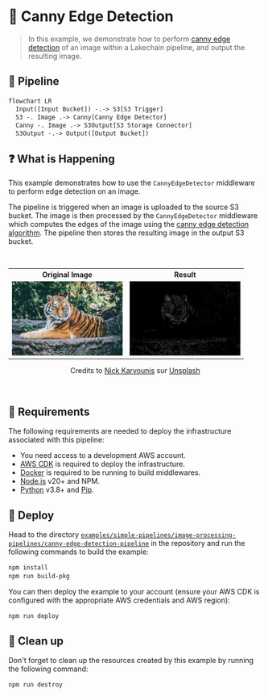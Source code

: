 # 📏 Canny Edge Detection

> In this example, we demonstrate how to perform [canny edge detection](https://en.wikipedia.org/wiki/Canny_edge_detector) of an image within a Lakechain pipeline, and output the resulting image.

## :dna: Pipeline

```mermaid
flowchart LR
  Input([Input Bucket]) -.-> S3[S3 Trigger]
  S3 -. Image .-> Canny[Canny Edge Detector]
  Canny -. Image .-> S3Output[S3 Storage Connector]
  S3Output -.-> Output([Output Bucket])
```

## ❓ What is Happening

This example demonstrates how to use the `CannyEdgeDetector` middleware to perform edge detection on an image.

The pipeline is triggered when an image is uploaded to the source S3 bucket. The image is then processed by the `CannyEdgeDetector` middleware which computes the edges of the image using the [canny edge detection algorithm](https://en.wikipedia.org/wiki/Canny_edge_detector). The pipeline then stores the resulting image in the output S3 bucket.

<br />
<p align="center">
  <table align="center">
    <tr>
      <th>Original Image</th>
      <th>Result</th>
    </tr>
    <tr>
      <td>
        <img width="220" src="assets/original.jpg" alt="Original Image" />
      </td>
      <td>
        <img width="220" src="assets/result.png" alt="Result" />
      </td>
    </tr>
  </table>
  <p align="center">Credits to <a href="https://unsplash.com/fr/@nickkarvounis?utm_content=creditCopyText&utm_medium=referral&utm_source=unsplash">Nick Karvounis</a> sur <a href="https://unsplash.com/fr/photos/tigre-orange-sur-sol-en-beton-gris--KNNQqX9rqY?utm_content=creditCopyText&utm_medium=referral&utm_source=unsplash">Unsplash</a>
  </p>
</p>
<br />

## 📝 Requirements

The following requirements are needed to deploy the infrastructure associated with this pipeline:

- You need access to a development AWS account.
- [AWS CDK](https://docs.aws.amazon.com/cdk/latest/guide/getting_started.html#getting_started_install) is required to deploy the infrastructure.
- [Docker](https://docs.docker.com/get-docker/) is required to be running to build middlewares.
- [Node.js](https://nodejs.org/en/download/) v20+ and NPM.
- [Python](https://www.python.org/downloads/) v3.8+ and [Pip](https://pip.pypa.io/en/stable/installation/).

## 🚀 Deploy

Head to the directory [`examples/simple-pipelines/image-processing-pipelines/canny-edge-detection-pipeline`](/examples/simple-pipelines/image-processing-pipelines/canny-edge-detection-pipeline) in the repository and run the following commands to build the example:

```bash
npm install
npm run build-pkg
```

You can then deploy the example to your account (ensure your AWS CDK is configured with the appropriate AWS credentials and AWS region):

```bash
npm run deploy
```

## 🧹 Clean up

Don't forget to clean up the resources created by this example by running the following command:

```bash
npm run destroy
```
